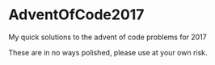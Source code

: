 # AdventOfCode2017
My quick solutions to the advent of code problems for 2017

These are in no ways polished, please use at your own risk.
